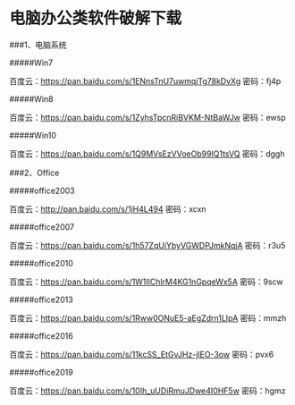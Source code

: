 # 电脑办公类软件破解下载

###1、电脑系统

#####Win7

百度云：https://pan.baidu.com/s/1ENnsTnU7uwmqjTg78kDvXg
密码：fj4p

#####Win8

百度云：https://pan.baidu.com/s/1ZyhsTpcnRiBVKM-NtBaWJw
密码：ewsp

#####Win10

百度云：https://pan.baidu.com/s/1Q9MVsEzVVoeOb99lQ1tsVQ
密码：dggh

 
###2、Office

#####office2003

百度云：http://pan.baidu.com/s/1jH4L494 
密码：xcxn

#####office2007

百度云：https://pan.baidu.com/s/1h57ZqUiYbyVGWDPJmkNqjA
密码：r3u5

#####office2010

百度云：https://pan.baidu.com/s/1W1IlChlrM4KG1nGpqeWx5A
密码：9scw

#####office2013

百度云：https://pan.baidu.com/s/1Rww0ONuE5-aEgZdrn1LIpA
密码：mmzh		

#####office2016

百度云：https://pan.baidu.com/s/11kcSS_EtGvJHz-jlEO-3ow
密码：pvx6 

#####office2019

百度云：https://pan.baidu.com/s/10Ih_uUDiRmuJDwe4I0HF5w
密码：hgmz 
 